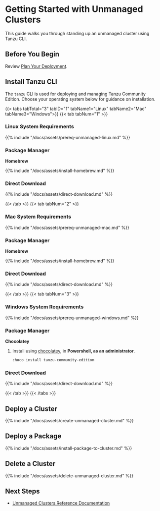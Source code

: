 # Getting Started with Unmanaged Clusters

<!-- markdownlint-disable MD036 -->
<!-- markdownlint-disable MD024 -->

This guide walks you through standing up an unmanaged cluster using
Tanzu CLI.

## Before You Begin

Review [Plan Your Deployment](planning).

## Install Tanzu CLI

The `tanzu` CLI is used for deploying and managing Tanzu Community Edition.
Choose your operating system below for guidance on installation.

{{< tabs tabTotal="3" tabID="1" tabName1="Linux" tabName2="Mac" tabName3="Windows">}}
{{< tab tabNum="1" >}}

### Linux System Requirements

{{% include "/docs/assets/prereq-unmanaged-linux.md" %}}

### Package Manager

**Homebrew**

{{% include "/docs/assets/install-homebrew.md" %}}

### Direct Download

{{% include "/docs/assets/direct-download.md" %}}

{{< /tab >}}
{{< tab tabNum="2" >}}

### Mac System Requirements

{{% include "/docs/assets/prereq-unmanaged-mac.md" %}}

### Package Manager

**Homebrew**

{{% include "/docs/assets/install-homebrew.md" %}}

### Direct Download

{{% include "/docs/assets/direct-download.md" %}}

{{< /tab >}}
{{< tab tabNum="3" >}}

### Windows System Requirements

{{% include "/docs/assets/prereq-unmanaged-windows.md" %}}

### Package Manager

**Chocolatey**

1. Install using [chocolatey](https://chocolatey.org/install), in **Powershell, as an administrator**.

    ```sh
    choco install tanzu-community-edition
    ```

### Direct Download

{{% include "/docs/assets/direct-download.md" %}}

{{< /tab >}}
{{< /tabs >}}

## Deploy a Cluster

{{% include "/docs/assets/create-unmanaged-cluster.md" %}}

## Deploy a Package

{{% include "/docs/assets/install-package-to-cluster.md" %}}

## Delete a Cluster

{{% include "/docs/assets/delete-unmanaged-cluster.md" %}}

## Next Steps

* [Unmanaged Clusters Reference Documentation](ref-unmanaged-cluster)
